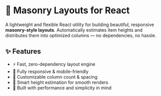 # 🧱 Masonry Layouts for React

A lightweight and flexible React utility for building beautiful, responsive **masonry-style layouts**. Automatically estimates item heights and distributes them into optimized columns — no dependencies, no hassle.

## ✨ Features

- ⚡ Fast, zero-dependency layout engine
- 📱 Fully responsive & mobile-friendly
- 🔧 Customizable column count & spacing
- 🧠 Smart height estimation for smooth renders
- 🌈 Built with performance and simplicity in mind

